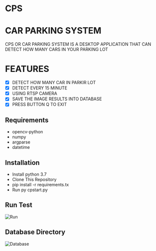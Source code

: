 # CPS

# CAR PARKING SYSTEM
CPS OR CAR PARKING SYSTEM IS A DESKTOP APPLICATION THAT CAN DETECT HOW MANY CARS IN YOUR PARKING LOT 

# FEATURES
- [x] DETECT HOW MANY CAR IN PARKIR LOT
- [x] DETECT EVERY 15 MINUTE
- [x] USING RTSP CAMERA
- [x] SAVE THE IMAGE RESULTS INTO DATABASE
- [x] PRESS BUTTON Q TO EXIT

## Requirements
- opencv-python
- numpy
- argparse
- datetime

## Installation
- Install python 3.7
- Clone This Repository
- pip install -r requirements.tx
- Run py cpstart.py

## Run Test
![Run](https://github.com/OJJJN/car-parking-system/assets/99503707/0ae3148d-d283-444e-8487-491747435672)

## Database Directory
![Database](https://github.com/OJJJN/car-parking-system/assets/99503707/f45086be-15ef-47fe-8162-92c342703ff1)
